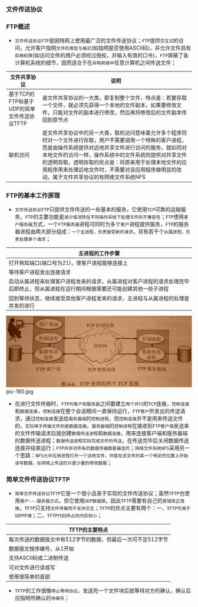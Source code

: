 ### 文件传送协议
### FTP概述
+ `文件传送协议FTP`是因特网上使用最广泛的文件传送协议；`FTP`提供`交互式`的访问，允许客户指明`文件的类型与格式`(如指明是否使用ASCII码)，并允许文件具有`存根权限`(如访问文件的用户必须经过授权，并输入有效的口令)，`FTP`屏蔽了各计算机系统的细节，因而适合于在`异构网络中`任意计算机之间传送文件；

|文件共享协议|说明|
|------|------|
|基于TCP的FTP和基于UDP的简单文件传送协议TFTP|是文件共享协议的一大类，即复制整个文件，特点是：若要存取一个文件，就必须先获得一个本地的文件副本，如果要修改文件，只能对文件的副本进行修改，然后再将修改后的文件副本传回到原节点|
|联机访问|是文件共享协议中的另一大类，联机访问意味着允许多个程序同时对一个文件进行存取，用户不需要调用一个特殊的客户进程，而是由操作系统提供对远地共享文件进行访问的服务，就如同对本地文件的访问一样，操作系统中的文件系统则提供对共享文件的透明存取，透明存取的优点是：将原来用于处理本地文件的应用程序用来处理远地文件时，不需要对该应用程序做明显的改动，属于文件共享协议的有网络文件系统NFS|

### FTP的基本工作原理
+ `文件传送协议FTP`只提供文件传送的一些基本的服务，它使用`TCP`可靠的运输服务，`FTP`的主要功能是`减少或消除在不同操作系统下处理文件的不兼容性`；`FTP`使用`客户服务器`方式，一个`FTP服务器`进程可同时为多个`客户`进程提供服务，`FTP`的服务器进程由两大部分组成：`一个主进程，负责接受新的请求`，另有若干个`从属进程，负责处理单个请求`；

|主进程的工作步骤|
|------|
|打开熟知端口(端口号为21)，使客户进程能够连接上|
|等待客户进程发出连接请求|
|启动从属进程来处理客户进程发来的请求，从属进程对客户进程的请求处理完毕后即终止，但从属进程在运行期间根据需要还可能创建其他一些子进程|
|回到等待状态，继续接受其他客户进程发来的请求，主进程与从属进程的处理是并发的进行|
![image](https://github.com/ningbaoqi/ComputerNetWork/blob/master/gif/pic-160.jpg)   pic-160.jpg
+ 在进行文件传输时，`FTP的客户和服务器`之间要建立`两个并行`的`TCP`连接，`控制连接`和`数据连接`，`控制连接`在整个会话期间一直保持运行，`FTP客户`所发出的传送请求，通过`控制连接`发送给`服务器端`的`控制进程`，但`控制连接`并不是用来传送文件的，`实际用于传输文件的是数据连接`，`服务器端`的`控制进程`在接收到`FTP客户端`发送来的文件传输请求后就创建`数据传送进程`和`数据连接`，用来连接客户端和服务器端的数据传送进程；`数据传送进程实际完成文件的传送`，在传送完毕后关闭数据传送连接并结束运行；`FTP并非对所有的数据传输都是最佳的`；`网络文件系统NFS`采用另一个思路：`NFS允许应用进程打开一个远地文件，并能在该文件的某一个特定的位置上开始读写数据，在网络上传送的只是少量的修改数据`；

### 简单文件传送协议TFTP
+ `简单文件传送协议TFTP`它是一个很小且易于实现的文件传送协议；虽然`TFTP`也使用`客户---服务器方式`，但它使用`UDP数据报`，因此`TFTP`需要有自己的`差错改正措施`，`TFTP`只支持`文件传输而不支持交互`；`TFTP`的优点主要有两个：一、`TFTP可用于UDP环境`；二、`TFTP代码所占的内存较小`；

|TFTP的主要特点|
|------|
|每次传送的数据报文中有512字节的数据，但最后一次可不足512字节|
|数据报文按序编号，从1开始|
|支持ASCII码或二进制传送|
|可对文件进行读或写|
|使用很简单的首部|

+ `TFTP`的工作很像`停止等待协议`，发送完一个文件块后就等待对方的确认，确认后应指明所确认的`块编号`；
